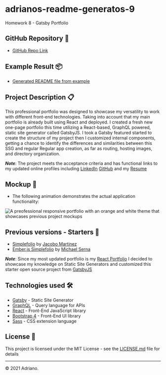 # adrianos-readme-generatos-9

Homework 8 - Gatsby Portfolio

## GitHub Repository 🚀

- [GitHub Repo Link](https://github.com/AdrianoArmen/adrianos-readme-generator-9)

## Example Result 📦

- [Generated README file from example](GENERATED_README_EXAMPLE\README.md)


## Project Description 📋

This professional portfolio was designed to showcase my versatility to work with different front-end technologies. Taking into account that my main portfolio is already built using React and deployed. I created a fresh new one-page portfolio this time utilizing a React-based, GraphQL powered, static site generator called GatsbyJS. I took a Gatsby featured started to create the structure of my project then I customized internal components, getting a chance to identify the differences and similarities between this SSG and regular Regular app creation, as far as routing, hosting images, and directory organization.

**_Note_**: The project meets the acceptance criteria and has functional links to my updated online profiles including [LinkedIn](https://www.linkedin.com/in/adriano-armendaris/) [GitHub](https://github.com/AdrianoArmen) and my [Resume](https://drive.google.com/file/d/1kg6Mfy4G0UMV_z7aZ_5ic8V4bVmhDpul/view?usp=sharing)

## Mockup 🔧

- The following animation demonstrates the actual application functionality:

![A preofessional responsive portfolio with an orange and white theme that showcases previous project mockups](./readmeimg/appfunctionality.gif)

## Previous versions - Starters 👥

- [Simplefolio](https://github.com/cobidev/simplefolio) by [Jacobo Martinez](https://github.com/cobidev)
- [Ember.js Simplefolio](https://github.com/sernadesigns/simplefolio-ember) by [Michael Serna](https://www.gatsbyjs.com/)

**_Note_**: Since my most updated portfolio is my [React Portfolio](https://determined-volhard-b649b0.netlify.app/) I decided to showcase my knowledge on Static Site Generators and customized this starter open source project from [GatsbyJS](https://determined-volhard-b649b0.netlify.app/)

## Technologies used 🛠️

- [Gatsby](https://www.gatsbyjs.org/) - Static Site Generator
- [GraphQL](https://graphql.org/) - Query language for APIs
- [React](https://es.reactjs.org/) - Front-End JavaScript library
- [Bootstrap 4](https://getbootstrap.com/docs/4.3/getting-started/introduction/) - Front-End UI library
- [Sass](https://sass-lang.com/documentation) - CSS extension language

## License 📄

This project is licensed under the MIT License - see the [LICENSE.md](LICENSE.md) file for details

---

© 2021 Adriano.

